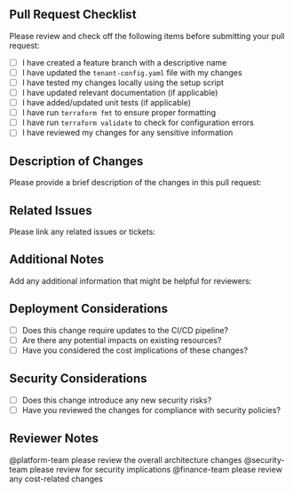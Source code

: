 ## Pull Request Checklist

Please review and check off the following items before submitting your pull request:

- [ ] I have created a feature branch with a descriptive name
- [ ] I have updated the `tenant-config.yaml` file with my changes
- [ ] I have tested my changes locally using the setup script
- [ ] I have updated relevant documentation (if applicable)
- [ ] I have added/updated unit tests (if applicable)
- [ ] I have run `terraform fmt` to ensure proper formatting
- [ ] I have run `terraform validate` to check for configuration errors
- [ ] I have reviewed my changes for any sensitive information

## Description of Changes

Please provide a brief description of the changes in this pull request:

## Related Issues

Please link any related issues or tickets:

## Additional Notes

Add any additional information that might be helpful for reviewers:

## Deployment Considerations

- [ ] Does this change require updates to the CI/CD pipeline?
- [ ] Are there any potential impacts on existing resources?
- [ ] Have you considered the cost implications of these changes?

## Security Considerations

- [ ] Does this change introduce any new security risks?
- [ ] Have you reviewed the changes for compliance with security policies?

## Reviewer Notes

@platform-team please review the overall architecture changes
@security-team please review for security implications
@finance-team please review any cost-related changes
